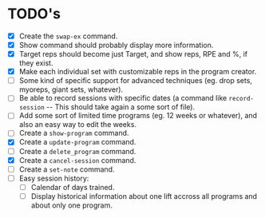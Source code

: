 # TODO's

- [x] Create the `swap-ex` command.
- [x] Show command should probably display more information.
- [x] Target reps should become just Target, and show reps, RPE and %, if they exist.
- [x] Make each individual set with customizable reps in the program creator.
- [ ] Some kind of specific support for advanced techniques (eg. drop sets, myoreps, giant sets, whatever).
- [ ] Be able to record sessions with specific dates (a command like `record-session` -- This should take again a some sort of file).
- [ ] Add some sort of limited time programs (eg. 12 weeks or whatever), and also an easy way to edit the weeks.
- [ ] Create a `show-program` command.
- [x] Create a `update-program` command.
- [ ] Create a `delete_program` command.
- [x] Create a `cancel-session` command.
- [ ] Create a `set-note` command.
- [ ] Easy session history:
  - [ ] Calendar of days trained.
  - [ ] Display historical information about one lift accross all programs and about only one program.
